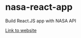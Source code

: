 # nasa-react-app
Build React.JS app with NASA API

[Link to website](https://fayez-apod-nasa-react.netlify.app/)
